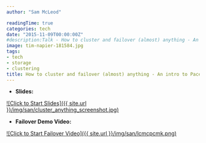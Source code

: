```yaml
---
author: "Sam McLeod"

readingTime: true
categories: tech
date: "2015-11-09T00:00:00Z"
#description:Talk - How to cluster and failover (almost) anything - An intro to Pacemaker and Corosync
image: tim-napier-181584.jpg
tags:
- tech
- storage
- clustering
title: How to cluster and failover (almost) anything - An intro to Pacemaker and Corosync
---
```



- **Slides:**

[![Click to Start Slides]({{ site.url }}/img/san/cluster_anything_screenshot.jpg)](https://www.dropbox.com/s/n3g3nk9kp6q54h8/cluster_anything.pdf?dl=0)
<!--more-->

- **Failover Demo Video:**

[![Click to Start Failover Video]({{ site.url }}/img/san/lcmcpcmk.png)](https://vimeo.com/sammcj/review/133110890/6f4900c090)
